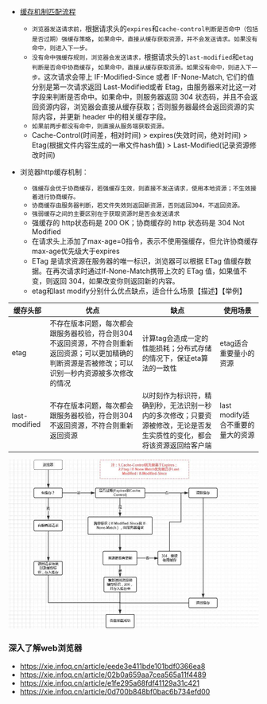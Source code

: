 - [缓存机制匹配流程](https://github.com/xiangxingchen/blog/issues/9)
  - `浏览器发送请求前，`根据请求头的`expires`和`cache-control判断是否命中（包括是否过期）强缓存策略`，`如果命中，直接从缓存获取资源，并不会发送请求。如果没有命中，则进入下一步。`
  - `没有命中强缓存规则，浏览器会发送请求，`根据请求头的`last-modified`和`etag判断是否命中协商缓存`，`如果命中，直接从缓存获取资源。如果没有命中，则进入下一步。`这次请求会带上 IF-Modified-Since 或者 IF-None-Match, 它们的值分别是第一次请求返回 Last-Modified或者 Etag，由服务器来对比这一对字段来判断是否命中。如果命中，则服务器返回 304 状态码，并且不会返回资源内容，浏览器会直接从缓存获取；否则服务器最终会返回资源的实际内容，并更新 header 中的相关缓存字段。
  - `如果前两步都没有命中，则直接从服务端获取资源。`
  -  Cache-Control(时间差，相对时间)  > expires(失效时间，绝对时间) > Etag(根据文件内容生成的一串文件hash值) > Last-Modified(记录资源修改时间)

- 浏览器http缓存机制：
  - `强缓存会优于协商缓存，若强缓存生效，则直接不发送请求，使用本地资源；不生效接着进行协商缓存。`
  - `协商缓存由服务器判断，若文件失效则返回新资源，否则返回304，不返回资源。`
  - `强弱缓存之间的主要区别在于获取资源时是否会发送请求`
  - 强缓存的 http状态码是 200 OK；协商缓存的 http 状态码是 304 Not Modified
  - 在请求头上添加了max-age=0指令，表示不使用强缓存，但允许协商缓存  max-age优先级大于expires
  - ETag 是请求资源在服务器的唯一标识，浏览器可以根据 ETag 值缓存数据。在再次请求时通过If-None-Match携带上次的 ETag 值，如果值不变，则返回 304，如果改变你则返回新的内容。
  - etag和last modify分别什么优点缺点，适合什么场景【描述】【举例】


缓存头部 | 优点  | 缺点 | 使用场景
---|--- | --- | ---
etag | 不存在版本问题，每次都会跟服务器校验，符合则304不返回资源，不符合则重新返回资源；可以更加精确的判断资源是否被修改；可以识别一秒内资源被多次修改的情况 |  计算tag会造成一定的性能损耗；分布式存储的情况下，保证eta算法的一致性 | etag适合重要量小的资源
last-modified | 不存在版本问题，每次都会跟服务器校验，符合则304不返回资源，不符合则重新返回资源 | 以时刻作为标识符，精确到秒，无法识别一秒内的多次修改；只要资源被修改，无论是否发生实质性的变化，都会将该资源返回给客户端 | last modify适合不重要的量大的资源

![浏览器缓存](assets/浏览器缓存?imageslim)

### 深入了解web浏览器
- https://xie.infoq.cn/article/eede3e411bde101bdf0366ea8
- https://xie.infoq.cn/article/02b0a659aa7cea565a11f4489
- https://xie.infoq.cn/article/e1fe295a68fdf41129a31c421
- https://xie.infoq.cn/article/0d700b848bf0bac6b734efd00